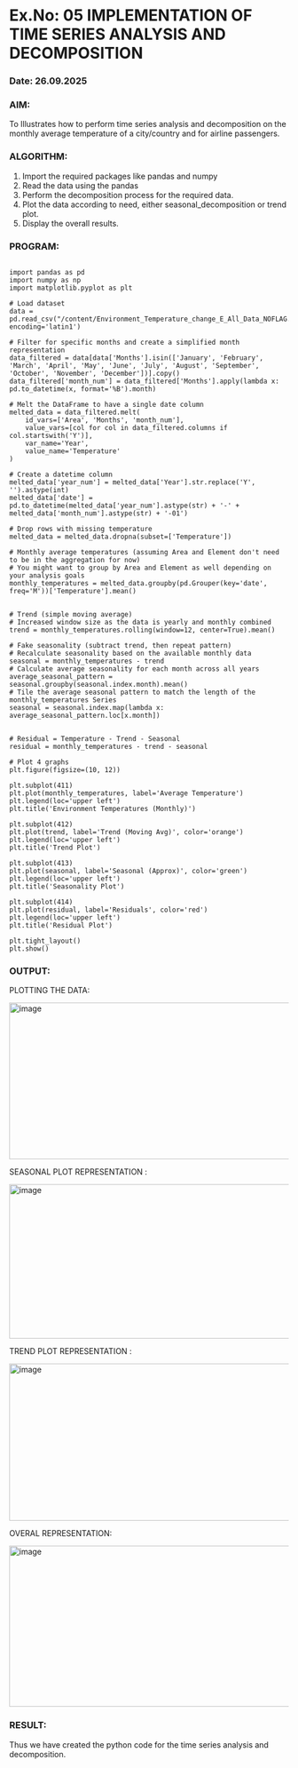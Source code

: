 # Ex.No: 05  IMPLEMENTATION OF TIME SERIES ANALYSIS AND DECOMPOSITION
### Date: 26.09.2025


### AIM:
To Illustrates how to perform time series analysis and decomposition on the monthly average temperature of a city/country and for airline passengers.

### ALGORITHM:
1. Import the required packages like pandas and numpy
2. Read the data using the pandas
3. Perform the decomposition process for the required data.
4. Plot the data according to need, either seasonal_decomposition or trend plot.
5. Display the overall results.

### PROGRAM:
```

import pandas as pd
import numpy as np
import matplotlib.pyplot as plt

# Load dataset
data = pd.read_csv("/content/Environment_Temperature_change_E_All_Data_NOFLAG.csv", encoding='latin1')

# Filter for specific months and create a simplified month representation
data_filtered = data[data['Months'].isin(['January', 'February', 'March', 'April', 'May', 'June', 'July', 'August', 'September', 'October', 'November', 'December'])].copy()
data_filtered['month_num'] = data_filtered['Months'].apply(lambda x: pd.to_datetime(x, format='%B').month)

# Melt the DataFrame to have a single date column
melted_data = data_filtered.melt(
    id_vars=['Area', 'Months', 'month_num'],
    value_vars=[col for col in data_filtered.columns if col.startswith('Y')],
    var_name='Year',
    value_name='Temperature'
)

# Create a datetime column
melted_data['year_num'] = melted_data['Year'].str.replace('Y', '').astype(int)
melted_data['date'] = pd.to_datetime(melted_data['year_num'].astype(str) + '-' + melted_data['month_num'].astype(str) + '-01')

# Drop rows with missing temperature
melted_data = melted_data.dropna(subset=['Temperature'])

# Monthly average temperatures (assuming Area and Element don't need to be in the aggregation for now)
# You might want to group by Area and Element as well depending on your analysis goals
monthly_temperatures = melted_data.groupby(pd.Grouper(key='date', freq='M'))['Temperature'].mean()


# Trend (simple moving average)
# Increased window size as the data is yearly and monthly combined
trend = monthly_temperatures.rolling(window=12, center=True).mean()

# Fake seasonality (subtract trend, then repeat pattern)
# Recalculate seasonality based on the available monthly data
seasonal = monthly_temperatures - trend
# Calculate average seasonality for each month across all years
average_seasonal_pattern = seasonal.groupby(seasonal.index.month).mean()
# Tile the average seasonal pattern to match the length of the monthly_temperatures Series
seasonal = seasonal.index.map(lambda x: average_seasonal_pattern.loc[x.month])


# Residual = Temperature - Trend - Seasonal
residual = monthly_temperatures - trend - seasonal

# Plot 4 graphs
plt.figure(figsize=(10, 12))

plt.subplot(411)
plt.plot(monthly_temperatures, label='Average Temperature')
plt.legend(loc='upper left')
plt.title('Environment Temperatures (Monthly)')

plt.subplot(412)
plt.plot(trend, label='Trend (Moving Avg)', color='orange')
plt.legend(loc='upper left')
plt.title('Trend Plot')

plt.subplot(413)
plt.plot(seasonal, label='Seasonal (Approx)', color='green')
plt.legend(loc='upper left')
plt.title('Seasonality Plot')

plt.subplot(414)
plt.plot(residual, label='Residuals', color='red')
plt.legend(loc='upper left')
plt.title('Residual Plot')

plt.tight_layout()
plt.show()

```

### OUTPUT:

PLOTTING THE DATA:

<img width="1003" height="282" alt="image" src="https://github.com/user-attachments/assets/2085b0ce-0df6-460a-86f0-9e232d379c11" />


SEASONAL PLOT REPRESENTATION :

<img width="1072" height="278" alt="image" src="https://github.com/user-attachments/assets/1fa2760a-f7fe-48b7-8933-7516fe6945bf" />


TREND PLOT REPRESENTATION :

<img width="1026" height="283" alt="image" src="https://github.com/user-attachments/assets/c35c0bf3-9bb0-4be2-bd73-fdc05018c909" />


OVERAL REPRESENTATION:

<img width="1005" height="290" alt="image" src="https://github.com/user-attachments/assets/e7efee3d-d0ed-4e65-bb4b-94f275529200" />


### RESULT:
Thus we have created the python code for the time series analysis and decomposition.
